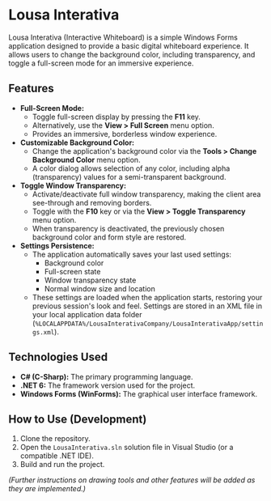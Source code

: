 # Lousa Interativa

Lousa Interativa (Interactive Whiteboard) is a simple Windows Forms application designed to provide a basic digital whiteboard experience. It allows users to change the background color, including transparency, and toggle a full-screen mode for an immersive experience.

## Features

-   **Full-Screen Mode:**
    -   Toggle full-screen display by pressing the **F11** key.
    -   Alternatively, use the **View > Full Screen** menu option.
    -   Provides an immersive, borderless window experience.
-   **Customizable Background Color:**
    -   Change the application's background color via the **Tools > Change Background Color** menu option.
    -   A color dialog allows selection of any color, including alpha (transparency) values for a semi-transparent background.
-   **Toggle Window Transparency:**
    -   Activate/deactivate full window transparency, making the client area see-through and removing borders.
    -   Toggle with the **F10** key or via the **View > Toggle Transparency** menu option.
    -   When transparency is deactivated, the previously chosen background color and form style are restored.
-   **Settings Persistence:**
    -   The application automatically saves your last used settings:
        -   Background color
        -   Full-screen state
        -   Window transparency state
        -   Normal window size and location
    -   These settings are loaded when the application starts, restoring your previous session's look and feel. Settings are stored in an XML file in your local application data folder (`%LOCALAPPDATA%/LousaInterativaCompany/LousaInterativaApp/settings.xml`).

## Technologies Used

-   **C# (C-Sharp):** The primary programming language.
-   **.NET 6:** The framework version used for the project.
-   **Windows Forms (WinForms):** The graphical user interface framework.

## How to Use (Development)

1.  Clone the repository.
2.  Open the `LousaInterativa.sln` solution file in Visual Studio (or a compatible .NET IDE).
3.  Build and run the project.

*(Further instructions on drawing tools and other features will be added as they are implemented.)*
